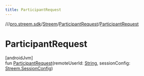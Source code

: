 ```yaml
---
title: ParticipantRequest
---
```

//[<root>](../../../../index.html)/[pro.streem.sdk](../../index.html)/[Streem](../index.html)/[ParticipantRequest](index.html)/[ParticipantRequest](-participant-request.html)



# ParticipantRequest



[androidJvm]\
fun [ParticipantRequest](-participant-request.html)(remoteUserId: [String](https://kotlinlang.org/api/latest/jvm/stdlib/kotlin/-string/index.html), sessionConfig: [Streem.SessionConfig](../-session-config/index.html))




